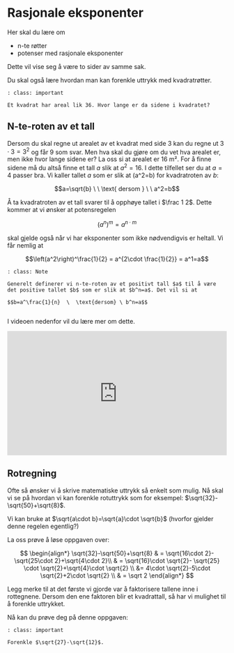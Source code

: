 # Rasjonale eksponenter

Her skal du lære om

* n-te røtter
* potenser med rasjonale eksponenter

Dette vil vise seg å være to sider av samme sak. 

Du skal også lære hvordan man kan forenkle uttrykk med kvadratrøtter.

```{admonition} Oppgave 1
: class: important

Et kvadrat har areal lik 36. Hvor lange er da sidene i kvadratet? 
```

## N-te-roten av et tall

Dersom du skal regne ut arealet av et kvadrat med side 3 kan du regne ut $3\cdot 3=3^2$ og får $9$ som svar. Men hva skal du gjøre om du vet hva arealet er, men ikke hvor lange sidene er? La oss si at arealet er 16 m². For å finne sidene må du altså finne et tall $a$ slik at $a^2=16$. I dette tilfellet ser du at $a=4$ passer bra. Vi kaller tallet $a$ som er slik at \(a^2=b\) for kvadratroten av $b$: 

$$a=\sqrt{b} \ \  \text{ dersom  }  \ \  a^2=b$$

Å ta kvadratroten av et tall svarer til å opphøye tallet i $\frac 1 2$. Dette kommer at vi ønsker at potensregelen 

$$\left(a^n\right)^m=a^{n\cdot m}$$

skal gjelde også når vi har eksponenter som ikke nødvendigvis er heltall.  Vi får nemlig at 

$$\left(a^2\right)^\frac{1}{2} = a^{2\cdot \frac{1}{2}} = a^1=a$$

```{admonition} Definisjon
: class: Note

Generelt definerer vi n-te-roten av et positivt tall $a$ til å være det positive tallet $b$ som er slik at $b^n=a$. Det vil si at 

$$b=a^\frac{1}{n}  \  \text{dersom} \ b^n=a$$


```

I videoen nedenfor vil du lære mer om dette.  

<div style="padding:56.6% 0 0 0;position:relative;"><iframe src="https://player.vimeo.com/video/291454520?h=15b5e6bad2&title=0&byline=0&portrait=0" style="position:absolute;top:0;left:0;width:100%;height:100%;" frameborder="0" allow="autoplay; fullscreen; picture-in-picture" allowfullscreen></iframe></div><script src="https://player.vimeo.com/api/player.js"></script>

## Rotregning

Ofte så ønsker vi å skrive matematiske uttrykk så enkelt som mulig. Nå skal vi se på hvordan vi kan forenkle rotuttrykk som for eksempel: $\sqrt{32}-\sqrt{50}+\sqrt{8}$.

Vi kan bruke at $\sqrt{a\cdot b}=\sqrt{a}\cdot \sqrt{b}$ (hvorfor gjelder denne regelen egentlig?) 

La oss prøve å løse oppgaven over:

$$
\begin{align*}
\sqrt{32}-\sqrt{50}+\sqrt{8} & = \sqrt{16\cdot 2}-\sqrt{25\cdot 2}+\sqrt{4\cdot 2}\\
& = \sqrt{16}\cdot \sqrt{2}-  \sqrt{25} \cdot \sqrt{2}+\sqrt{4}\cdot \sqrt{2} \\
&= 4\cdot  \sqrt{2}-5\cdot \sqrt{2}+2\cdot \sqrt{2} \\
& = \sqrt 2
\end{align*}
$$

Legg merke til at det første vi gjorde var å faktorisere tallene inne i rottegnene. Dersom den ene faktoren blir et kvadrattall, så har vi mulighet til å forenkle uttrykket.

Nå kan du prøve deg på denne oppgaven:

```{admonition} Oppgave 1
: class: important

Forenkle $\sqrt{27}-\sqrt{12}$. 

```

